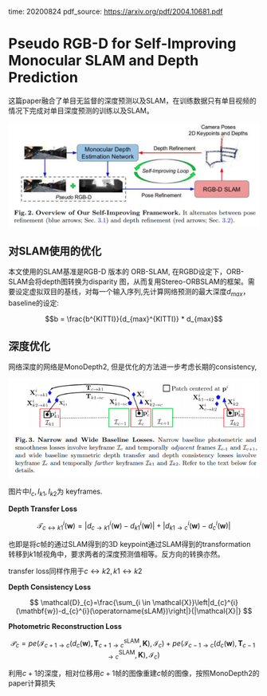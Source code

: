 time: 20200824
pdf_source: https://arxiv.org/pdf/2004.10681.pdf

# Pseudo RGB-D for Self-Improving Monocular SLAM and Depth Prediction

这篇paper融合了单目无监督的深度预测以及SLAM，在训练数据只有单目视频的情况下完成对单目深度预测的训练以及SLAM。

![image](res/self-improving.png)

## 对SLAM使用的优化

本文使用的SLAM基准是RGB-D 版本的 ORB-SLAM, 在RGBD设定下，ORB-SLAM会将depth图转换为disparity 图，从而复用Stereo-ORBSLAM的框架。需要设定虚拟双目的基线，对每一个输入序列,先计算网络预测的最大深度$d_{max}$， baseline的设定:

$$b = \frac{b^{KITTI}}{d_{max}^{KITTI}} * d_{max}$$

## 深度优化

网络深度的网络是MonoDepth2, 但是优化的方法进一步考虑长期的consistency,

![image](res/self-improving-loss.png)

图片中$I_c, I_{k1}, I_{k2}$为 keyframes.

**Depth Transfer Loss**


$$\mathcal{T}_{c \leftrightarrow k 1}^{i}(\mathbf{w})=\left|d_{c \rightarrow k 1}^{i}(\mathbf{w})-d_{k 1}^{i}(\mathbf{w})\right|+\left|d_{k 1 \rightarrow c}^{i}(\mathbf{w})-d_{c}^{i}(\mathbf{w})\right|$$

也即是将$c$帧的通过SLAM得到的3D keypoint通过SLAM得到的transformation 转移到$k1$帧视角中，要求两者的深度预测值相等。反方向的转换亦然。

transfer loss同样作用于$c \leftrightarrow k2, k1 \leftrightarrow k2$

**Depth Consistency Loss**

$$
\mathcal{D}_{c}=\frac{\sum_{i \in \mathcal{X}}\left|d_{c}^{i}(\mathbf{w})-d_{c}^{i}(\operatorname{sLAM})\right|}{|\mathcal{X}|}
$$

**Photometric Reconstruction Loss**

$$\mathcal{P}_{c}=p e\left(\mathcal{I}_{c+1 \rightarrow c}\left(d_{c}(\mathbf{w}), \mathbf{T}_{c+1 \rightarrow c}^{\mathrm{s} \mathrm{LAM}}, \mathbf{K}\right), \mathcal{I}_{c}\right)+p e\left(\mathcal{I}_{c-1 \rightarrow c}\left(d_{c}(\mathbf{w}), \mathbf{T}_{c-1 \rightarrow c}^{\mathrm{SLAM}}, \mathbf{K}\right), \mathcal{I}_{c}\right)$$

利用$c+1$的深度，相对位移用$c+1$帧的图像重建$c$帧的图像，按照MonoDepth2的paper计算损失
